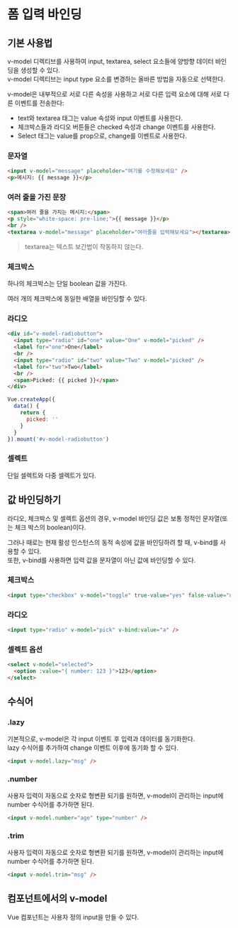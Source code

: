 # 폼 입력 바인딩

## 기본 사용법

v-model 디렉티브를 사용하여 input, textarea, select 요소들에 양방향 데이터 바인딩을 생성할 수 있다.  
v-model 디렉티브는 input type 요소를 변경하는 올바른 방법을 자동으로 선택한다.

v-model은 내부적으로 서로 다른 속성을 사용하고 서로 다른 입력 요소에 대해 서로 다른 이벤트를 전송한다:

- text와 textarea 태그는 value 속성와 input 이벤트를 사용한다.
- 체크박스들과 라디오 버튼들은 checked 속성과 change 이벤트를 사용한다.
- Select 태그는 value를 prop으로, change를 이벤트로 사용한다.

### 문자열

```html
<input v-model="message" placeholder="여기를 수정해보세요" />
<p>메시지: {{ message }}</p>
```

### 여러 줄을 가진 문장

```html
<span>여러 줄을 가지는 메시지:</span>
<p style="white-space: pre-line;">{{ message }}</p>
<br />
<textarea v-model="message" placeholder="여러줄을 입력해보세요"></textarea>
```

> textarea는 텍스트 보간법이 작동하지 않는다.

### 체크박스

하나의 체크박스는 단일 boolean 값을 가진다.

여러 개의 체크박스에 동일한 배열을 바인딩할 수 있다.

### 라디오

```html
<div id="v-model-radiobutton">
  <input type="radio" id="one" value="One" v-model="picked" />
  <label for="one">One</label>
  <br />
  <input type="radio" id="two" value="Two" v-model="picked" />
  <label for="two">Two</label>
  <br />
  <span>Picked: {{ picked }}</span>
</div>
```

```javascript
Vue.createApp({
  data() {
    return {
      picked: ''
    }
  }
}).mount('#v-model-radiobutton')
```

### 셀렉트

단일 셀렉트와 다중 셀렉트가 있다.

## 값 바인딩하기

라디오, 체크박스 및 셀렉트 옵션의 경우, v-model 바인딩 값은 보통 정적인 문자열(또는 체크 박스의 boolean)이다.

그러나 때로는 현재 활성 인스턴스의 동적 속성에 값을 바인딩하려 할 때, v-bind를 사용할 수 있다.  
또한, v-bind를 사용하면 입력 값을 문자열이 아닌 값에 바인딩할 수 있다.

### 체크박스

```html
<input type="checkbox" v-model="toggle" true-value="yes" false-value="no" />
```

### 라디오

```html
<input type="radio" v-model="pick" v-bind:value="a" />
```

### 셀렉트 옵션

```html
<select v-model="selected">
  <option :value="{ number: 123 }">123</option>
</select>
```

## 수식어

### .lazy

기본적으로, v-model은 각 input 이벤트 후 입력과 데이터를 동기화한다.  
lazy 수식어를 추가하여 change 이벤트 이후에 동기화 할 수 있다.

```html
<input v-model.lazy="msg" />
```

### .number

사용자 입력이 자동으로 숫자로 형변환 되기를 원하면, v-model이 관리하는 input에 number 수식어를 추가하면 된다.

```html
<input v-model.number="age" type="number" />
```

### .trim

사용자 입력이 자동으로 숫자로 형변환 되기를 원하면, v-model이 관리하는 input에 number 수식어를 추가하면 된다.

```html
<input v-model.trim="msg" />
```

## 컴포넌트에서의 v-model

Vue 컴포넌트는 사용자 정의 input을 만들 수 있다.